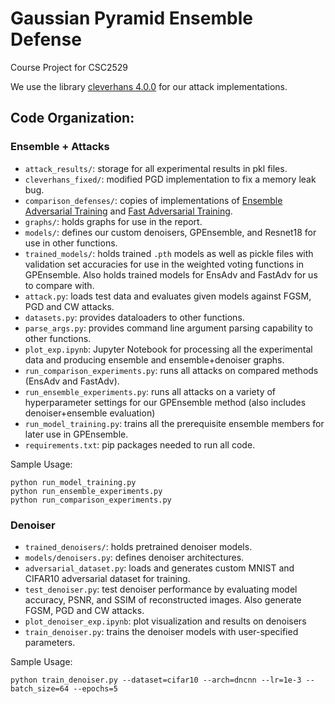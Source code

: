 # Gaussian Pyramid Ensemble Defense
Course Project for CSC2529

We use the library [cleverhans 4.0.0](https://github.com/cleverhans-lab/cleverhans/releases/tag/v4.0.0) for our attack implementations. 

## Code Organization:

### Ensemble + Attacks
- ```attack_results/```: storage for all experimental results in pkl files.
- ```cleverhans_fixed/```: modified PGD implementation to fix a memory leak bug.
- ```comparison_defenses/```: copies of implementations of [Ensemble Adversarial Training](https://github.com/JZ-LIANG/Ensemble-Adversarial-Training) and [Fast Adversarial Training](https://github.com/locuslab/fast_adversarial).
- ```graphs/```: holds graphs for use in the report.
- ```models/```: defines our custom denoisers, GPEnsemble, and Resnet18 for use in other functions.
- ```trained_models/```: holds trained ```.pth``` models as well as pickle files with validation set accuracies for use in the weighted voting functions in GPEnsemble. Also holds trained models for EnsAdv and FastAdv for us to compare with.
- ```attack.py```: loads test data and evaluates given models against FGSM, PGD and CW attacks.
- ```datasets.py```: provides dataloaders to other functions.
- ```parse_args.py```: provides command line argument parsing capability to other functions.
- ```plot_exp.ipynb```: Jupyter Notebook for processing all the experimental data and producing ensemble and ensemble+denoiser graphs.
- ```run_comparison_experiments.py```: runs all attacks on compared methods (EnsAdv and FastAdv).
- ```run_ensemble_experiments.py```: runs all attacks on a variety of hyperparameter settings for our GPEnsemble method (also includes denoiser+ensemble evaluation)
- ```run_model_training.py```: trains all the prerequisite ensemble members for later use in GPEnsemble.
- ```requirements.txt```: pip packages needed to run all code.

Sample Usage:
```
python run_model_training.py
python run_ensemble_experiments.py
python run_comparison_experiments.py
```


### Denoiser
- ```trained_denoisers/```: holds pretrained denoiser models.
- ```models/denoisers.py```: defines denoiser architectures.
- ```adversarial_dataset.py```: loads and generates custom MNIST and CIFAR10 adversarial dataset for training.
- ```test_denoiser.py```: test denoiser performance by evaluating model accuracy, PSNR, and SSIM of reconstructed images. Also generate FGSM, PGD and CW attacks.
- ```plot_denoiser_exp.ipynb```: plot visualization and results on denoisers
- ```train_denoiser.py```: trains the denoiser models with user-specified parameters. 

Sample Usage:
```
python train_denoiser.py --dataset=cifar10 --arch=dncnn --lr=1e-3 --batch_size=64 --epochs=5
```


